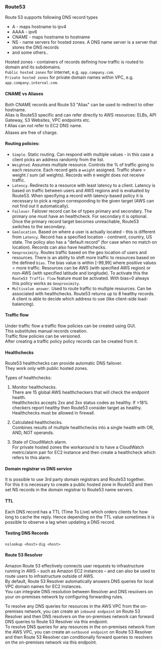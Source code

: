 ### Route53

Route 53 supports following DNS record types
* A - maps hostname to ipv4
* AAAA - ipv6
* CNAME - maps hostname to hostname
* NS - name servers for hosted zones. A DNS name server is a server that stores the DNS records
* and some others..

Hosted zones - containers of records defining how traffic is routed to domain and its subdomains.\
`Public hosted zones` for internet, e.g. `app.company.com`.\
`Private hosted zones` for private domain names within VPC, e.g. `app.company.internal.com`.

#### CNAME vs Aliases
Both CNAME records and Route 53 "Alias" can be used to redirect to other hostname.\
Alias is Route53 specific and can refer directly to AWS resources: ELBs, API Gateway, S3 Websites, VPC endpoints etc.\
:exclamation: Alias can not refer to EC2 DNS name.\
Aliases are free of charge.

#### Routing policies:
* `Simple`. Static routing. Can respond with multiple values - in this case a client picks an address randomly from the list.
* `Weighted`. Assumes multiple resource. Controls the % of traffic going to each resource. Each record gets a `weight` assigned.
Traffic share = weight / sum (all weights). Records with `0` weight does not receive traffic.
* `Latency`. Redirects to a resource with least latency to a client. Latency is based on traffic between users and AWS regions and is evaluated by Route53.
When specifying a record with latency-based policy it is necessary to pick a region corresponding to the given target (AWS can not find out it automatically).
* `Failover`. Failover record can be of types primary and secondary. The primary one must have an healthcheck. For secondary it is optional. Once the primary record target becomes unreachable, Route53 switches to the secondary.
* `Geolocation`. Based on where a user is actually located - this is different from `Latency`. Record has a specified location - continent, country, US state. The policy also has a "default record" (for case when no match on location). Records can also have healthchecks.
* `Geoproximity`. Routes traffic based on the geo location of users and resources. There is an ability to shift more traffic to resources based on the defined `bias`. The bias value is within [-99,99] where positive values = more traffic. Resources can be AWS (with specified AWS region) or non-AWS (with specified latitude and longitude). To activate this the `Route53 Traffic flow` feature must be activated. With bias=0 always this policy works as `Geoproximity`.
* `Multivalue answer`. Used to route traffic to multiple resources. Can be associated with healthchecks. Route53 returns up to 8 healthy records. A client is able to decide which address to use (like client-side load-balancing).

#### Traffic flow
Under traffic flow a traffic flow policies can be created using GUI.\
This substitutes manual records creation.\
Traffic flow policies can be versioned.\
After creating a traffic policy policy records can be created from it.

#### Healthchecks
Route53 healthchecks can provide automatic DNS failover.\
They work only with public hosted zones.

Types of healthchecks:
1. Monitor healthchecks.\
There are 15 global AWS healthcheckers that will check the endpoint health.\
Healthchecks accepts 2xx and 3xx status codes as healthy.
If >18% checkers report healthy then Route53 consider target as healthy.\
Healthchecks must be allowed in firewall.

2. Calculated healthchecks.\
Combines results of multiple healthchecks into a single health with OR, AND, NOT operands.

3. State of CloudWatch alarm.\
For private hosted zones the workaround is to have a CloudWatch metric/alarm pair for EC2 instance and then create a healthcheck which refers to this alarm.

#### Domain registrar vs DNS service
It is possible to use 3rd party domain registrars and Route53 together.\
For this it is necessary to create a public hosted zone in Route53 and then set NS records in the domain registrar to Route53 name servers.

#### TTL
Each DNS record has a TTL (Time To Live) which orders clients for how long to cache the reply. Hence depending on the TTL value sometimes it is possible to observe a lag when updating a DNS record.

#### Testing DNS Records
`nslookup <host>`
`dig <host>`

#### Route 53 Resolver
Amazon Route 53 effectively connects user requests to infrastructure running in AWS – such as Amazon EC2 instances – and can also be used to route users to infrastructure outside of AWS.\
By default, Route 53 Resolver automatically answers DNS queries for local VPC domain names for EC2 instances.\
You can integrate DNS resolution between Resolver and DNS resolvers on your on-premises network by configuring forwarding rules.

To resolve any DNS queries for resources in the AWS VPC from the on-premises network, you can create an `inbound endpoint` on Route 53 Resolver and then DNS resolvers on the on-premises network can forward DNS queries to Route 53 Resolver via this endpoint.\
To resolve DNS queries for any resources in the on-premises network from the AWS VPC, you can create an `outbound endpoint` on Route 53 Resolver and then Route 53 Resolver can conditionally forward queries to resolvers on the on-premises network via this endpoint.
